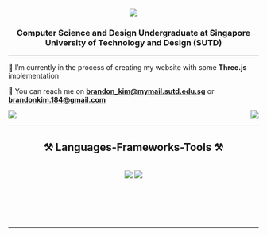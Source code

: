 ###

<div align="center">
<img src="https://readme-typing-svg.herokuapp.com/?font=Righteous&size=35&center=true&vCenter=true&width=500&height=70&duration=3000&lines=Hi+There!+👋;+I'm+Brandon+Kim!;"/>
<h3 align="center"> Computer Science and Design Undergraduate at Singapore University of Technology and Design (SUTD) </h3>

<hr/>

<div align="left">
 
 🔭 I’m currently in the process of creating my website with some **Three.js** implementation

💬 You can reach me on **brandon_kim@mymail.sutd.edu.sg** or **brandonkim.184@gmail.com**


 <a href="https://www.linkedin.com/in/brandonkimeshawn/">
    <img src="https://img.shields.io/badge/LinkedIn-0077B5?style=for-the-badge&logo=linkedin&logoColor=white" target="_blank" />
  </a>

  <img align="right" src="https://visitor-badge.laobi.icu/badge?page_id=brandonkimchi.brandonkimchi" />
</div>


 <hr/>
 
<h2 align="center">⚒️ Languages-Frameworks-Tools ⚒️</h2>
<br/>
<div align="center">
    <img src="https://skillicons.dev/icons?i=react,html,css,vscode,github,figma,tailwind,git,androidstudio" />
    <img src="https://skillicons.dev/icons?i=nodejs,python,javascript,typescript,firebase,c,java,nextjs," /><br>


<div align="center">
  <br>
 
  
  <br/><br/><br/>
</div>

<hr/>



